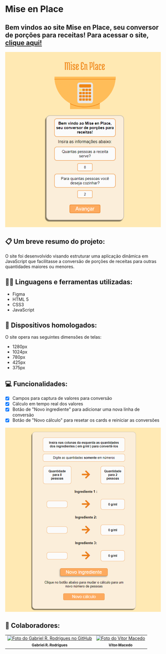 # Mise en Place

<h2>Bem vindos ao site Mise en Place, seu conversor de porções para receitas!  Para acessar o site, <a target="_blank" href="https://gabezrodz.github.io/mise-en-place/">clique aqui!</a> </h2> 
<img src="img/card1.png">

## 📋 Um breve resumo do projeto:

O site foi desenvolvido visando estruturar uma aplicação dinâmica em JavaScript que facilitasse a conversão de porções de receitas para outras quantidades maiores ou menores.

## 👨‍💻 Linguagens e ferramentas utilizadas:

- Figma
- HTML 5
- CSS3
- JavaScript

## 📲 Dispositivos homologados:

O site opera nas seguintes dimensões de telas:

- 1280px
- 1024px
- 780px
- 425px
- 375px

## 💻 Funcionalidades:

- [x] Campos para captura de valores para conversão
- [x] Cálculo em tempo real dos valores
- [x] Botão de "Novo ingrediente" para adicionar uma nova linha de conversão
- [x] Botão de "Novo cálculo" para resetar os cards e reiniciar as conversões

<img src="img/card2.png">


## 🤝 Colaboradores:

<table>
  <tr>
    <td align="center">
      <a href="#">
        <img src="https://avatars.githubusercontent.com/u/84934507?s=400&u=2121f2fa27f160de9fc31e854e4353169dfa9f4e&v=4" width="100px;" alt="Foto do Gabriel R. Rodrigues no GitHub"/><br>
        <sub>
          <b>Gabriel R. Rodrigues</b>
        </sub>
      </a>
    </td>
    <td align="center">
      <a href="#">
        <img src="https://avatars.githubusercontent.com/u/86400522?v=4" width="100px;" alt="Foto do Vitor Macedo"/><br>
        <sub>
          <b>Vitor Macedo</b>
        </sub>
      </a>
    </td>
  </tr>
</table>
